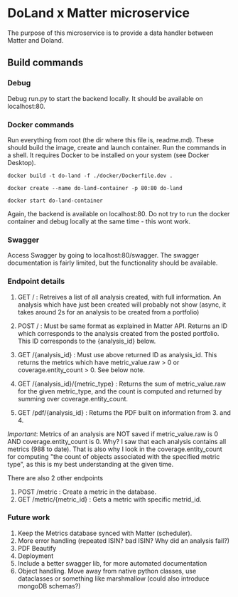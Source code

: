 # DoLand x Matter microservice
The purpose of this microservice is to provide a data handler between Matter and Doland.

## Build commands

### Debug
Debug run.py to start the backend locally. It should be available on localhost:80.

### Docker commands
Run everything from root (the dir where this file is, readme.md). These should build the image, create and launch container. Run the commands in a shell. It requires Docker to be installed on your system (see Docker Desktop).


```
docker build -t do-land -f ./docker/Dockerfile.dev .
```


```
docker create --name do-land-container -p 80:80 do-land
```


```
docker start do-land-container
```

Again, the backend is available on localhost:80. Do not try to run the docker container and debug locally at the same time - this wont work.

### Swagger
Access Swagger by going to localhost:80/swagger. The swagger documentation is fairly limited, but the functionality should be available.


### Endpoint details
1. GET / : Retreives a list of all analysis created, with full information. An analysis which have just been created will probably not show (async, it takes around 2s for an analysis to be created from a portfolio)

2. POST / : Must be same format as explained in Matter API. Returns an ID which corresponds to the analysis created from the posted portfolio. This ID corresponds to the {analysis_id} below.

3. GET /{analysis_id} : Must use above returned ID as analysis_id. This returns the metrics which have metric_value.raw > 0 or coverage.entity_count > 0. See below note.

4. GET /{analysis_id}/{metric_type} : Returns the sum of metric_value.raw for the given metric_type, and the count is computed and returned by summing over coverage.entity_count. 

5. GET /pdf/{analysis_id} : Returns the PDF built on information from 3. and 4.

*Important*: Metrics of an analysis are NOT saved if metric_value.raw is 0 AND coverage.entity_count is 0. Why? I saw that each analysis contains all metrics (988 to date). That is also why I look in the coverage.entity_count for computing "the count of objects associated with the specified metric type", as this is my best understanding at the given time.
 
 There are also 2 other endpoints
 1. POST /metric : Create a metric in the database.
 2. GET /metric/{metric_id} : Gets a metric with specific metrid_id.

### Future work

1. Keep the Metrics database synced with Matter (scheduler).
2. More error handling (repeated ISIN? bad ISIN? Why did an analysis fail?)
3. PDF Beautify
4. Deployment
5. Include a better swagger lib, for more automated documentation
6. Object handling. Move away from native python classes, use dataclasses or something like marshmallow (could also introduce mongoDB schemas?) 
